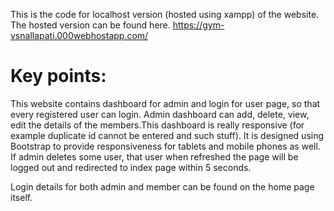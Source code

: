 This is the code for localhost version (hosted using xampp) of the website. 
The hosted version can be found here.
https://gym-vsnallapati.000webhostapp.com/

Key points:
============================================================
This website contains dashboard for admin and login for user page, so that every registered user can login. Admin dashboard can add, delete, view, edit the details of the members.This dashboard is really responsive (for example duplicate id cannot be entered and such stuff). It is designed using Bootstrap to provide responsiveness for tablets and  mobile phones as well. If admin deletes some user, that user when refreshed the page will be logged out and redirected to index page within 5 seconds.

Login details for both admin and member can be found on the home page itself.


